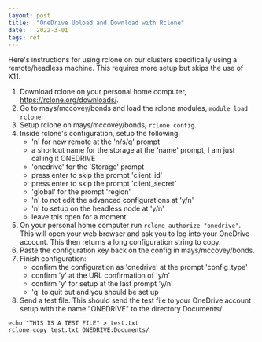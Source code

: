 ```yaml
---
layout: post
title:  "OneDrive Upload and Download with Rclone"
date:   2022-3-01
tags: ref
---
```


Here's instructions for using rclone on our clusters specifically using a remote/headless machine. This requires more setup but skips the use of X11.

1. Download rclone on your personal home computer, https://rclone.org/downloads/.
2. Go to mays/mccovey/bonds and load the rclone modules, `module load rclone`.
3. Setup rclone on mays/mccovey/bonds, `rclone config`.
4. Inside rclone's configuration, setup the following:
	- 'n' for new remote at the 'n/s/q' prompt
	- a shortcut name for the storage at the 'name' prompt, I am just calling it ONEDRIVE
	- 'onedrive' for the 'Storage' prompt
	- press enter to skip the prompt 'client_id'
	- press enter to skip the prompt 'client_secret'
	- 'global' for the prompt 'region'
	- 'n' to not edit the advanced configurations at 'y/n'
	- 'n' to setup on the headless node at 'y/n'
	- leave this open for a moment
5. On your personal home computer run `rclone authorize "onedrive"`. This will open your web browser and ask you to log into your OneDrive account. This then returns a long configuration string to copy.
6. Paste the configuration key back on the config in mays/mccovey/bonds.
7. Finish configuration:
	- confirm the configuration as 'onedrive' at the prompt 'config_type'
	- confirm 'y' at the URL confirmation of 'y/n'
	- confirm 'y' for setup at the last prompt 'y/n'
	- 'q' to quit out and you should be set up
8. Send a test file. This should send the test file to your OneDrive account setup with the name "ONEDRIVE" to the directory Documents/
```
echo "THIS IS A TEST FILE" > test.txt
rclone copy test.txt ONEDRIVE:Documents/
```